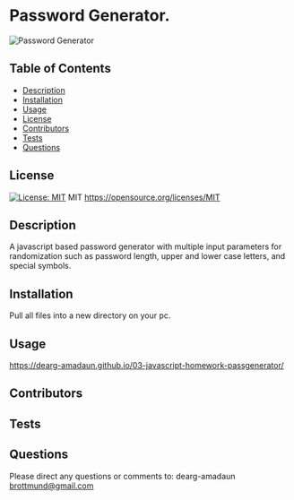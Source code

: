 
  # Password Generator.
  ![Password Generator](https://user-images.githubusercontent.com/83721789/122969449-a7c2a200-d35a-11eb-9d28-cb271ea92b33.png)

  ## Table of Contents
  * [Description](#Description)
  * [Installation](#Installation)
  * [Usage](#Usage)
  * [License](#License)
  * [Contributors](#Contributors)
  * [Tests](#Tests)
  * [Questions](#Questions)
  
  ## License
  [![License: MIT](https://img.shields.io/badge/License-MIT-yellow.svg)](https://opensource.org/licenses/MIT)
  MIT
   https://opensource.org/licenses/MIT
            
  ## Description
  A javascript based password generator with multiple input parameters for randomization such as password length, upper and lower case letters, and special symbols.
            
  
  ## Installation
  Pull all files into a new directory on your pc. 
  
  ## Usage
  https://dearg-amadaun.github.io/03-javascript-homework-passgenerator/
  
  
  ## Contributors
 
  
  ## Tests
  
  
  ## Questions
  Please direct any questions or comments to:
  dearg-amadaun
  brottmund@gmail.com
  
